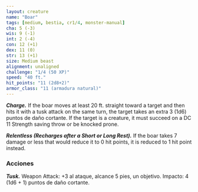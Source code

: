 ```yaml
---
layout: creature
name: "Boar"
tags: [medium, bestia, cr1/4, monster-manual]
cha: 5 (-3)
wis: 9 (-1)
int: 2 (-4)
con: 12 (+1)
dex: 11 (0)
str: 13 (+1)
size: Medium beast
alignment: unaligned
challenge: "1/4 (50 XP)"
speed: "40 ft."
hit_points: "11 (2d8+2)"
armor_class: "11 (armadura natural)"
---
```


***Charge.*** If the boar moves at least 20 ft. straight toward a target and then hits it with a tusk attack on the same turn, the target takes an extra 3 (1d6) puntos de daño cortante. If the target is a creature, it must succeed on a DC 11 Strength saving throw or be knocked prone.

***Relentless (Recharges after a Short or Long Rest).*** If the boar takes 7 damage or less that would reduce it to 0 hit points, it is reduced to 1 hit point instead.

### Acciones

***Tusk.*** Weapon Attack: +3 al ataque, alcance 5 pies, un objetivo. Impacto: 4 (1d6 + 1) puntos de daño cortante.